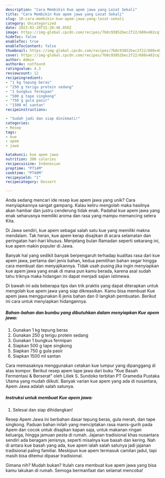 ```yaml
---
description: "Cara Membikin Kue apem jawa yang Lezat Sekali"
title: "Cara Membikin Kue apem jawa yang Lezat Sekali"
slug: 10-cara-membikin-kue-apem-jawa-yang-lezat-sekali
category: Uncategorized
date: 2023-02-20T15:20:46.856Z
image: https://img-global.cpcdn.com/recipes/7b0c93852bec2f22/680x482cq70/kue-apem-jawa-foto-resep-utama.jpg
hideToc: false
enableToc: true
enableTocContent: false
thumbnail: https://img-global.cpcdn.com/recipes/7b0c93852bec2f22/680x482cq70/kue-apem-jawa-foto-resep-utama.jpg
cover: https://img-global.cpcdn.com/recipes/7b0c93852bec2f22/680x482cq70/kue-apem-jawa-foto-resep-utama.jpg
author: Admin
authorAv: notfound
ratingvalue: 4.3
reviewcount: 12
recipeingredient:
- "1 kg tepung beras"
- "250 g terigu protein sedang"
- "1 bungkus fermipan"
- "500 g tape singkong"
- "750 g gula pasir"
- "1500 ml santan"
recipeinstructions:

- "Sudah jadi dan siap dinikmati!"
categories:
- Resep
tags:
- kue
- apem
- jawa

katakunci: kue apem jawa 
nutrition: 300 calories
recipecuisine: Indonesian
preptime: "PT14M"
cooktime: "PT40M"
recipeyield: "1"
recipecategory: Dessert

---
```





Anda sedang mencari ide resep kue apem jawa yang unik? Cara menyiapkannya sangat gampang. Kalau keliru mengolah maka hasilnya akan hambar dan justru cenderung tidak enak. Padahal kue apem jawa yang enak seharusnya memiliki aroma dan rasa yang mampu memancing selera Kita.





Di Jawa sendiri, kue apem sebagai salah satu kue yang memiliki makna mendalam. Tak heran, kue apem kerap disajikan di acara selamatan dan peringatan hari-hari khusus. Menjelang bulan Ramadan seperti sekarang ini, kue apem makin populer di Jawa.

Banyak hal yang sedikit banyak berpengaruh terhadap kualitas rasa dari kue apem jawa, pertama dari jenis bahan, kedua pemilihan bahan segar hingga cara membuat dan menyajikannya. Tidak usah pusing jika ingin menyiapkan kue apem jawa yang enak di mana pun kamu berada, karena asal sudah tahu triknya maka hidangan ini dapat menjadi sajian istimewa.






Di bawah ini ada beberapa tips dan trik praktis yang dapat diterapkan untuk mengolah kue apem jawa yang siap dikreasikan. Kamu bisa membuat Kue apem jawa menggunakan 6 jenis bahan dan 0 langkah pembuatan. Berikut ini cara untuk menyiapkan hidangannya.

<!--inarticleads1-->

##### Bahan-bahan dan bumbu yang dibutuhkan dalam menyiapkan Kue apem jawa:

1. Gunakan 1 kg tepung beras
1. Gunakan 250 g terigu protein sedang
1. Gunakan 1 bungkus fermipan
1. Siapkan 500 g tape singkong
1. Siapkan 750 g gula pasir
1. Siapkan 1500 ml santan


Cara memasaknya menggunakan cetakan kue lumpur yang dipanggang di atas kompor. Berikut resep apem tape jawa dari buku &#34;Kue Basah Fermentasi &amp; Berserat&#34; oleh Liliek S. Sundoko terbitan PT Gramedia Pustaka Utama yang mudah diikuti. Banyak varian kue apem yang ada di nusantara, Apem Jawa adalah salah satunya. 

<!--inarticleads2-->

##### Instruksi untuk membuat Kue apem jawa:


1. Selesai dan siap dihidangkan!

Resep Apem Jawa ini berbahan dasar tepung beras, gula merah, dan tape singkong. Paduan bahan inilah yang menciptakan rasa manis-gurih pada Apem dan cocok untuk disajikan kapan saja, untuk makanan ringan keluarga, hingga jamuan pesta di rumah. Jajanan tradisional khas nusantara sendiri ada beragam jenisnya, seperti misalnya kue basah dan kering. Nah di antara kue basah yang ada, kue apem ialah salah satunya jadi jajanan tradisional paling familiar. Meskipun kue apem termasuk camilan jadul, tapi masih bisa ditemui dipasar tradisional. 

Gimana nih? Mudah bukan? Itulah cara membuat kue apem jawa yang bisa kamu lakukan di rumah. Semoga bermanfaat dan selamat mencoba!
